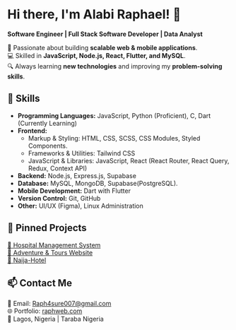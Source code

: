 # Hi there, I'm Alabi Raphael! 👋  
**Software Engineer | Full Stack Software Developer  | Data Analyst**  

🚀 Passionate about building **scalable web & mobile applications**.  
💻 Skilled in **JavaScript, Node.js, React, Flutter, and MySQL**.  
🔍 Always learning **new technologies** and improving my **problem-solving skills**.  

## 🚀 Skills  
- **Programming Languages:** JavaScript, Python (Proficient), C, Dart (Currently Learning) 
- **Frontend:**  
  - Markup & Styling: HTML, CSS, SCSS, CSS Modules, Styled Components. 
  - Frameworks & Utilities: Tailwind CSS  
  - JavaScript & Libraries: JavaScript, React (React Router, React Query, Redux, Context API)
- **Backend:** Node.js, Express.js, Supabase  
- **Database:** MySQL, MongoDB, Supabase(PostgreSQL).
- **Mobile Development:** Dart with Flutter 
- **Version Control:** Git, GitHub  
- **Other:** UI/UX (Figma), Linux Administration  

## 📌 Pinned Projects  
[🔗 Hospital Management System](https://github.com/raph4sure/Digital_Doctor)  
[🔗 Adventure & Tours Website](https://github.com/raph4sure/Tours-Website)  
[🔗 Naija-Hotel](https://github.com/Raph4sure/NaijaStay-Hotel-And-Suites)  

## 📫 Contact Me  
📧 Email: Raph4sure007@gmail.com  
🌐 Portfolio: [raphweb.com](https://www.raphweb.com)  
📍 Lagos, Nigeria | Taraba Nigeria

